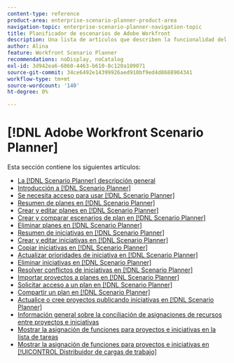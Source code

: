 ```yaml
---
content-type: reference
product-area: enterprise-scenario-planner-product-area
navigation-topic: enterprise-scenario-planner-navigation-topic
title: Planificador de escenarios de Adobe Workfront
description: Una lista de artículos que describen la funcionalidad del Planificador de escenarios de Workfront.
author: Alina
feature: Workfront Scenario Planner
recommendations: noDisplay, noCatalog
exl-id: 3d942ea6-6860-4463-b610-8c120a109071
source-git-commit: 34ce6492e14399926aed910bf9ed4d8688904341
workflow-type: tm+mt
source-wordcount: '140'
ht-degree: 0%

---
```


# [!DNL Adobe Workfront Scenario Planner]

Esta sección contiene los siguientes artículos:

* [La [!DNL Scenario Planner] descripción general](../scenario-planner/scenario-planner-overview.md)
* [Introducción a [!DNL Scenario Planner]](../scenario-planner/get-started-with-scenario-planning.md)
* [Se necesita acceso para usar [!DNL Scenario Planner]](../scenario-planner/access-needed-to-use-sp.md)
* [Resumen de planes en [!DNL Scenario Planner]](../scenario-planner/plans-overview.md)
* [Crear y editar planes en [!DNL Scenario Planner]](../scenario-planner/create-and-edit-plans.md)
* [Crear y comparar escenarios de plan en [!DNL Scenario Planner]](../scenario-planner/create-and-compare-scenarios-for-a-plan.md)
* [Eliminar planes en [!DNL Scenario Planner]](../scenario-planner/delete-plans.md)
* [Resumen de iniciativas en [!DNL Scenario Planner]](../scenario-planner/initiatives-overview.md)
* [Crear y editar iniciativas en [!DNL Scenario Planner]](../scenario-planner/create-and-edit-initiatives.md)
* [Copiar iniciativas en [!DNL Scenario Planner]](../scenario-planner/copy-initiatives.md)
* [Actualizar prioridades de iniciativa en [!DNL Scenario Planner]](../scenario-planner/prioritize-initiatives.md)
* [Eliminar iniciativas en [!DNL Scenario Planner]](../scenario-planner/delete-initiatives.md)
* [Resolver conflictos de iniciativas en [!DNL Scenario Planner]](../scenario-planner/resolve-conflicts-in-sp.md)
* [Importar proyectos a planes en [!DNL Scenario Planner]](../scenario-planner/import-projects-to-plans.md)
* [Solicitar acceso a un plan en [!DNL Scenario Planner]](../scenario-planner/request-access-to-plan.md)
* [Compartir un plan en [!DNL Scenario Planner]](../scenario-planner/share-a-plan.md)
* [Actualice o cree proyectos publicando iniciativas en [!DNL Scenario Planner]](../scenario-planner/publish-scenarios-update-projects.md)
* [Información general sobre la conciliación de asignaciones de recursos entre proyectos e iniciativas](../scenario-planner/overview-reconcile-allocations-between-projects-initiatives.md)
* [Mostrar la asignación de funciones para proyectos e iniciativas en la lista de tareas](../scenario-planner/show-role-allocation-task-list-nwe.md)
* [Mostrar la asignación de funciones para proyectos e iniciativas en [!UICONTROL Distribuidor de cargas de trabajo]](../scenario-planner/show-role-allocation-workload-balancer.md)

 
